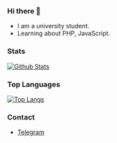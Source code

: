 ### Hi there 👋

- I am a university student.
- Learning about PHP, JavaScript.

### Stats

[![Github Stats](https://github-readme-stats.vercel.app/api?username=allen0099&include_all_commits=true&show_icons=true)](https://github.com/anuraghazra/github-readme-stats)

### Top Languages

[![Top Langs](https://github-readme-stats.vercel.app/api/top-langs/?username=allen0099)](https://github.com/anuraghazra/github-readme-stats)

### Contact

- [Telegram](https://t.me/allen0099)
